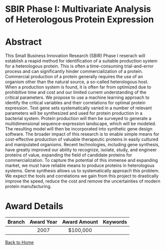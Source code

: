
SBIR Phase I: Multivariate Analysis of Heterologous Protein Expression
======================================================================

# Abstract


This Small Business Innovation Research (SBIR) Phase I reserach will establish a reapid method for identification of a suitable production system for a heterologous protein.  This is often a time-consuming trial-and-error process and can significantly hinder commercialization of a protein.  Commercial production of a protein generally requires the use of an organism other than the natural source, a so-called heterologous host.  When a production system is found, it is often far from optimized due to prohibitive time and cost and our limited current understanding of the critical parameters.  We propose to use a machine learning approach to identify the critical variables and their correlations for optimal protein expression. Test gene sets systematically varied in a number of relevant parameters will be synthesized and used for protein production in a bacterial system.  Protein production will then be surveyed to generate a multidimensional sequence-expression landscape, which will be modeled. The resulting model will then be incorporated into synthetic gene design software.  The broader impact of this research is to enable simple means for cost-effective production of valuable therapeutic proteins in easily cultured and manipulated organisms. Recent technologies, including gene synthesis, have greatly improved our ability to recognize, isolate, study, and engineer proteins of value, expanding the field of candidate proteins for commercialization. To capture the potential of this immense and expanding market, we must have reliable means to produce proteins in heterologous systems.  Gene synthesis allows us to systematically approach this problem.  We expect the tools and correlations we gain from this project to drastically improve the speed, reduce the cost and remove the uncertainties of modern protein manufacturing.  

# Award Details

|Branch|Award Year|Award Amount|Keywords|
| :---: | :---: | :---: | :---: |
||2007|$100,000||
  
  


[Back to Home](https://github.com/chrischow/dod_sbir_awards#92)